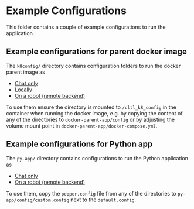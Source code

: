 # Example Configurations

This folder contains a couple of example configurations to run the application.

## Example configurations for parent docker image

The `k8config/` directory contains configuration folders to run the docker parent
image as

* [Chat only](./k8config/chatonly)
* [Locally](./k8config/local)
* [On a robot (remote backend)](./k8config/robot)

To use them ensure the directory is mounted to `/cltl_k8_config` in the container
when running the docker image, e.g. by copying the content of any of the directories
to `docker-parent-app/config` or by adjusting the volume mount point in
`docker-parent-app/docker-compose.yml`.

## Example configurations for Python app

The `py-app/` directory contains configurations to run the Python application as 

* [Chat only](./py-config/chatonly)
* [On a robot (remote backend)](./py-config/robot)

To use them, copy the `pepper.config` file from any of the directories to
`py-app/config/custom.config` next to the `default.config`.


